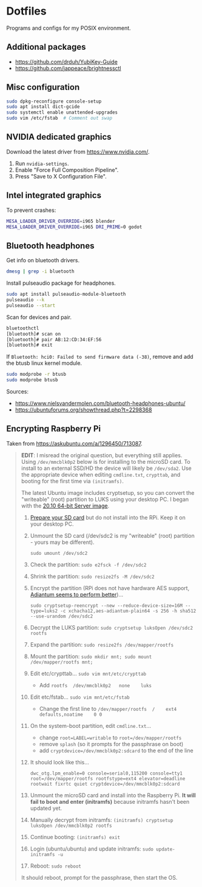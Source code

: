 # Dotfiles

Programs and configs for my POSIX environment.

## Additional packages

* <https://github.com/drduh/YubiKey-Guide>
* <https://github.com/jappeace/brightnessctl>

## Misc configuration

```bash
sudo dpkg-reconfigure console-setup
sudo apt install dict-gcide
sudo systemctl enable unattended-upgrades
sudo vim /etc/fstab  # Comment out swap
```

## NVIDIA dedicated graphics

Download the latest driver from <https://www.nvidia.com/>.

1. Run `nvidia-settings`.
2. Enable "Force Full Composition Pipeline".
3. Press "Save to X Configuration File".

## Intel integrated graphics

To prevent crashes:

```bash
MESA_LOADER_DRIVER_OVERRIDE=i965 blender
MESA_LOADER_DRIVER_OVERRIDE=i965 DRI_PRIME=0 godot
```

## Bluetooth headphones

Get info on bluetooth drivers.

```bash
dmesg | grep -i bluetooth
```

Install pulseaudio package for headphones.

```bash
sudo apt install pulseaudio-module-bluetooth
pulseaudio --k
pulseaudio --start
```

Scan for devices and pair.

```bash
bluetoothctl
[bluetooth]# scan on
[bluetooth]# pair AB:12:CD:34:EF:56
[bluetooth]# exit
```

If `Bluetooth: hci0: Failed to send firmware data (-38)`, remove and add the
btusb linux kernel module.

```bash
sudo modprobe -r btusb
sudo modprobe btusb
```

Sources:
- <https://www.nielsvandermolen.com/bluetooth-headphones-ubuntu/>
- <https://ubuntuforums.org/showthread.php?t=2298368>

## Encrypting Raspberry Pi

Taken from <https://askubuntu.com/a/1296450/713087>.

> **EDIT**: I misread the original question, but everything still applies. Using `/dev/mmcblk0p2` below is for installing to the microSD card. To install to an external SSD/HD the device will likely be `/dev/sda2`. Use the appropriate device when editing `cmdline.txt`, `crypttab`, and booting for the first time via `(initramfs)`.
> 
> The latest Ubuntu image includes cryptsetup, so you can convert the "writeable"
> (root) partition to LUKS using your desktop PC. I began with the [20.10 64-bit
> Server image](https://ubuntu.com/download/raspberry-pi).
> 
> 1. [Prepare your SD
> card](https://ubuntu.com/tutorials/how-to-install-ubuntu-on-your-raspberry-pi)
> but do not install into the RPi. Keep it on your desktop PC.
>
> 1. Unmount the SD card (/dev/sdc2 is my "writeable" (root) partition - yours may
>    be different).
>
>        sudo umount /dev/sdc2
>
> 1. Check the partition: `sudo e2fsck -f /dev/sdc2`
>
> 1. Shrink the partition: `sudo resize2fs -M /dev/sdc2`
>
> 1. Encrypt the partition (RPi does not have hardware AES support, [Adiantum
>    seems to perform
>    better](https://www.raspberrypi.org/forums/viewtopic.php?f=63&t=252980&p=1543723#p1543753))...
>
>        sudo cryptsetup-reencrypt --new --reduce-device-size=16M --type=luks2 -c xchacha12,aes-adiantum-plain64 -s 256 -h sha512 --use-urandom /dev/sdc2
>
> 1. Decrypt the LUKS partition: `sudo cryptsetup luksOpen /dev/sdc2 rootfs`
>
> 1. Expand the partition: `sudo resize2fs /dev/mapper/rootfs`
>
> 1. Mount the partition: `sudo mkdir mnt; sudo mount /dev/mapper/rootfs mnt;`
>
> 1. Edit etc/crypttab... `sudo vim mnt/etc/crypttab`
>     - Add ```rootfs  /dev/mmcblk0p2	none	luks```
>
> 1. Edit etc/fstab... `sudo vim mnt/etc/fstab`
>     - Change the first line to ```/dev/mapper/rootfs	/	 ext4	defaults,noatime	0 0```
>
> 1. On the system-boot partition, edit `cmdline.txt`...
>     - change `root=LABEL=writable` to `root=/dev/mapper/rootfs`
>     - remove `splash` (so it prompts for the passphrase on boot)
>     - add `cryptdevice=/dev/mmcblk0p2:sdcard` to the end of the line
>
> 1. It should look like this...
>
>        dwc_otg.lpm_enable=0 console=serial0,115200 console=tty1 root=/dev/mapper/rootfs rootfstype=ext4 elevator=deadline rootwait fixrtc quiet cryptdevice=/dev/mmcblk0p2:sdcard
>
> 1. Unmount the microSD card and install into the Raspberry Pi. **It will fail to
>    boot and enter (initramfs)** because initramfs hasn't been updated yet.
>
> 1. Manually decrypt from initramfs: `(initramfs) cryptsetup luksOpen /dev/mmcblk0p2 rootfs`
>
> 1. Continue booting: `(initramfs) exit`
>
> 1. Login (ubuntu/ubuntu) and update initramfs: `sudo update-initramfs -u`
>
> 1. Reboot: `sudo reboot`
> 
> It should reboot, prompt for the passphrase, then start the OS.
